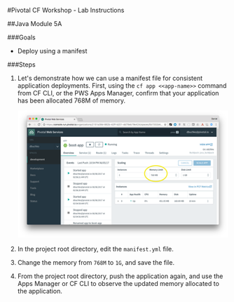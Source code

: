 #Pivotal CF Workshop - Lab Instructions

##Java Module 5A

###Goals
* Deploy using a manifest

###Steps
1. Let's demonstrate how we can use a manifest file for consistent application deployments.  First, using the `cf app <<app-name>>` command from CF CLI, or the PWS Apps Manager, confirm that your application has been allocated 768M of memory.

	<img src="img/pws-app-memory.png" width="700px"/>

2. In the project root directory, edit the `manifest.yml` file.

3. Change the memory from `768M` to `1G`, and save the file.

4. From the project root directory, push the application again, and use the Apps Manager or CF CLI to observe the updated memory allocated to the application.
